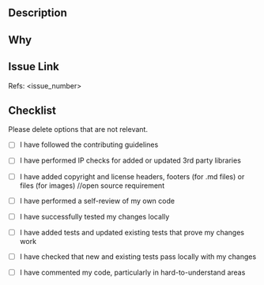 ## Description

<!-- Provide a clear and concise description of the changes introduced by this pull request. Explain the problem it 
solves or the feature it adds. -->

## Why

<!-- Why are these changes necessary? What problem does it solve? -->

## Issue Link

Refs: <issue_number>

## Checklist

Please delete options that are not relevant.

- [ ] I have followed the contributing guidelines

- [ ] I have performed IP checks for added or updated 3rd party libraries

- [ ] I have added copyright and license headers, footers (for .md files) or files (for images) //open source
  requirement

- [ ] I have performed a self-review of my own code

- [ ] I have successfully tested my changes locally

- [ ] I have added tests and updated existing tests that prove my changes work

- [ ] I have checked that new and existing tests pass locally with my changes

- [ ] I have commented my code, particularly in hard-to-understand areas
